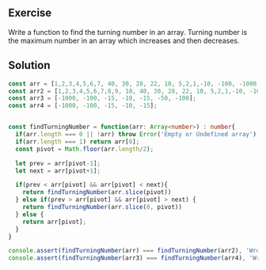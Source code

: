 ## Exercise

Write a function to find the turning number in an array.
Turning number is the maximum number in an array which increases and then decreases.

## Solution

```ts
const arr = [1,2,3,4,5,6,7, 40, 30, 28, 22, 10, 5,2,1,-10, -100, -1000, -20000];
const arr2 = [1,2,3,4,5,6,7,8,9, 10, 40, 30, 28, 22, 10, 5,2,1,-10, -100, -1000, -20000];
const arr3 = [-1000, -100, -15, -10, -15, -50, -100];
const arr4 = [-1000, -100, -15, -10, -15];


const findTurningNumber = function(arr: Array<number>) : number{
  if(arr.length === 0 || !arr) throw Error('Empty or Undefined array');
  if(arr.length === 1) return arr[0];
  const pivot = Math.floor(arr.length/2);

  let prev = arr[pivot-1];
  let next = arr[pivot+1];

  if(prev < arr[pivot] && arr[pivot] < next){
    return findTurningNumber(arr.slice(pivot))
  } else if(prev > arr[pivot] && arr[pivot] > next) {
    return findTurningNumber(arr.slice(0, pivot))
  } else {
    return arr[pivot];
  }
}

console.assert(findTurningNumber(arr) === findTurningNumber(arr2), 'Wrong Implementation');
console.assert(findTurningNumber(arr3) === findTurningNumber(arr4), 'Wrong Implementation');
```
